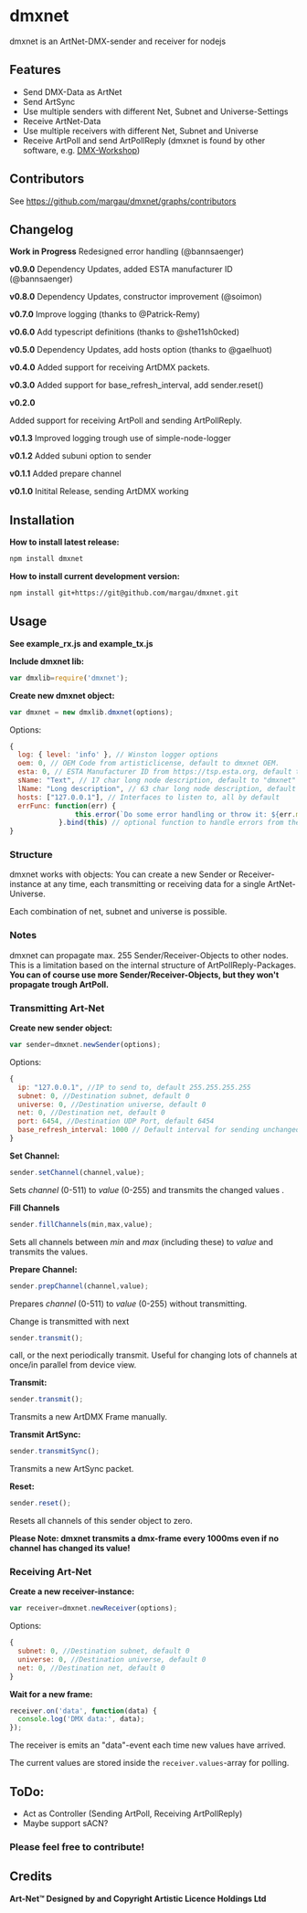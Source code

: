 # dmxnet

dmxnet is an ArtNet-DMX-sender and receiver for nodejs

## Features

- Send DMX-Data as ArtNet
- Send ArtSync
- Use multiple senders with different Net, Subnet and Universe-Settings
- Receive ArtNet-Data
- Use multiple receivers with different Net, Subnet and Universe
- Receive ArtPoll and send ArtPollReply (dmxnet is found by other software, e.g. [DMX-Workshop](https://art-net.org.uk/resources/dmx-workshop/))

## Contributors
See https://github.com/margau/dmxnet/graphs/contributors

## Changelog
**Work in Progress**
Redesigned error handling (@bannsaenger)

**v0.9.0**
Dependency Updates, added ESTA manufacturer ID (@bannsaenger)

**v0.8.0**
Dependency Updates, constructor improvement (@soimon)

**v0.7.0**
Improve logging (thanks to @Patrick-Remy)

**v0.6.0**
Add typescript definitions (thanks to @she11sh0cked)

**v0.5.0**
Dependency Updates, add hosts option (thanks to @gaelhuot)

**v0.4.0**
Added support for receiving ArtDMX packets.

**v0.3.0**
Added support for base_refresh_interval, add sender.reset()

**v0.2.0**

Added support for receiving ArtPoll and sending ArtPollReply.

**v0.1.3**
Improved logging trough use of simple-node-logger

**v0.1.2**
Added subuni option to sender

**v0.1.1**
Added prepare channel

**v0.1.0**
Initital Release, sending ArtDMX working

## Installation

**How to install latest release:**

```bash
npm install dmxnet
```

**How to install current development version:**

```bash
npm install git+https://git@github.com/margau/dmxnet.git
```

## Usage

**See example_rx.js and example_tx.js**

**Include dmxnet lib:**

```javascript
var dmxlib=require('dmxnet');
```

**Create new dmxnet object:**

```javascript
var dmxnet = new dmxlib.dmxnet(options);
```

Options:

```javascript
{
  log: { level: 'info' }, // Winston logger options
  oem: 0, // OEM Code from artisticlicense, default to dmxnet OEM.
  esta: 0, // ESTA Manufacturer ID from https://tsp.esta.org, default to ESTA/PLASA (0x0000)
  sName: "Text", // 17 char long node description, default to "dmxnet"
  lName: "Long description", // 63 char long node description, default to "dmxnet - OpenSource ArtNet Transceiver"
  hosts: ["127.0.0.1"], // Interfaces to listen to, all by default
  errFunc: function(err) {
                this.error(`Do some error handling or throw it: ${err.message}, stack: ${err.stack}`);
            }.bind(this) // optional function to handle errors from the library by yourself. If omitted the errors will be thrown by the library
}
```

### Structure
dmxnet works with objects:
You can create a new Sender or Receiver-instance at any time,
each transmitting or receiving data for a single ArtNet-Universe.

Each combination of net, subnet and universe is possible.

### Notes
dmxnet can propagate max. 255 Sender/Receiver-Objects to other nodes.
This is a limitation based on the internal structure of ArtPollReply-Packages.
**You can of course use more Sender/Receiver-Objects, but they won't propagate
trough ArtPoll.**
### Transmitting Art-Net

**Create new sender object:**

```javascript
var sender=dmxnet.newSender(options);
```

Options:

```javascript
{
  ip: "127.0.0.1", //IP to send to, default 255.255.255.255
  subnet: 0, //Destination subnet, default 0
  universe: 0, //Destination universe, default 0
  net: 0, //Destination net, default 0
  port: 6454, //Destination UDP Port, default 6454
  base_refresh_interval: 1000 // Default interval for sending unchanged ArtDmx
}
```

**Set Channel:**

```javascript
sender.setChannel(channel,value);
```

Sets *channel* (0-511) to *value* (0-255) and transmits the changed values .

**Fill Channels**

```javascript
sender.fillChannels(min,max,value);
```

Sets all channels between *min* and *max* (including these) to *value* and transmits the values.

**Prepare Channel:**

```javascript
sender.prepChannel(channel,value);
```

Prepares *channel* (0-511) to *value* (0-255) without transmitting.

Change is transmitted with next
```javascript
sender.transmit();
```
call, or the next periodically transmit. Useful for changing lots of channels at once/in parallel from device view.

**Transmit:**

```javascript
sender.transmit();
```

Transmits a new ArtDMX Frame manually.

**Transmit ArtSync:**

```javascript
sender.transmitSync();
```

Transmits a new ArtSync packet.

**Reset:**

```javascript
sender.reset();
```

Resets all channels of this sender object to zero.

**Please Note: dmxnet transmits a dmx-frame every 1000ms even if no channel has changed its value!**

### Receiving Art-Net

**Create a new receiver-instance:**

```javascript
var receiver=dmxnet.newReceiver(options);
```

Options:

```javascript
{
  subnet: 0, //Destination subnet, default 0
  universe: 0, //Destination universe, default 0
  net: 0, //Destination net, default 0
}
```

**Wait for a new frame:**

```javascript
receiver.on('data', function(data) {
  console.log('DMX data:', data);
});
```

The receiver is emits an "data"-event each time new values have arrived.

The current values are stored inside the `receiver.values`-array for polling.

## ToDo:

- Act as Controller (Sending ArtPoll, Receiving ArtPollReply)
- Maybe support sACN?


### Please feel free to contribute!



## Credits

**Art-Net™ Designed by and Copyright Artistic Licence Holdings Ltd**
